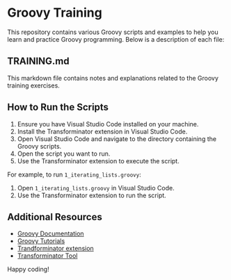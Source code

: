 # Groovy Training

This repository contains various Groovy scripts and examples to help you learn and practice Groovy programming. Below is a description of each file:

## TRAINING.md
This markdown file contains notes and explanations related to the Groovy training exercises.

## How to Run the Scripts

1. Ensure you have Visual Studio Code installed on your machine.
2. Install the Transforminator extension in Visual Studio Code.
3. Open Visual Studio Code and navigate to the directory containing the Groovy scripts.
4. Open the script you want to run.
5. Use the Transforminator extension to execute the script.

For example, to run `1_iterating_lists.groovy`:
1. Open `1_iterating_lists.groovy` in Visual Studio Code.
2. Use the Transforminator extension to run the script.

## Additional Resources

- [Groovy Documentation](http://groovy-lang.org/documentation.html)
- [Groovy Tutorials](http://groovy-lang.org/learn.html)
- [Trandforminator extension](https://marketplace.visualstudio.com/items?itemName=Qris.transforminator)
- [Transforminator Tool](https://github.com/mvturnho/Transforminator-Release)

Happy coding!